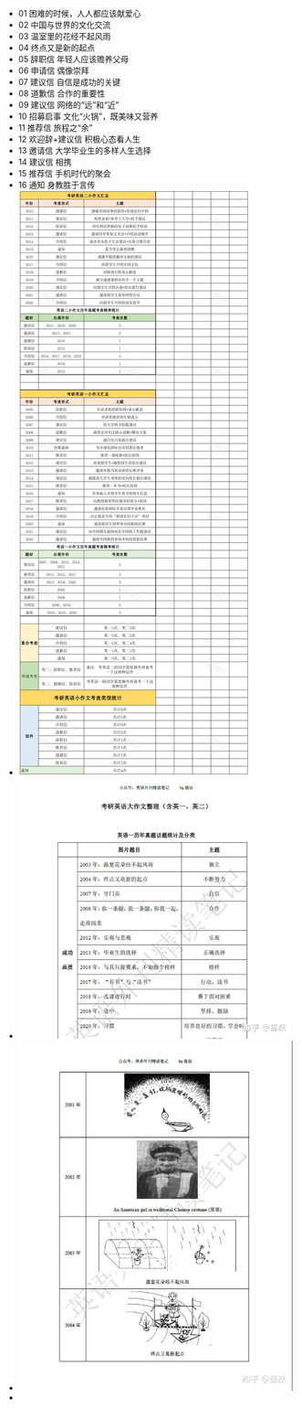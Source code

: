 - 01 困难的时候，人人都应该献爱心
- 02 中国与世界的文化交流
- 03 温室里的花经不起风雨
- 04 终点又是新的起点
- 05 辞职信
  年轻人应该赡养父母
- 06 申请信
  偶像崇拜
- 07 建议信
  自信是成功的关键
- 08 道歉信
  合作的重要性
- 09 建议信
  网络的“远”和“近”
- 10  招募启事
  文化“火锅”，既美味又营养
- 11 推荐信
  旅程之“余”
- 12 欢迎辞+建议信
  积极心态看人生
- 13 邀请信
  大学毕业生的多样人生选择
- 14 建议信
  相携
- 15 推荐信
  手机时代的聚会
- 16 通知
  身教胜于言传
- ![image.png](../assets/image_1657018085632_0.png)
- ![image.png](../assets/image_1657018118657_0.png)
- ![image.png](../assets/image_1657018124557_0.png)
-